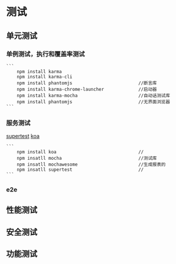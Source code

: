 # 测试

## 单元测试

### 单例测试，执行和覆盖率测试

    ``` 
        npm install karma
        npm install karma-cli
        npm install phantomjs                         //断言库
        npm install karma-chrome-launcher             //启动器
        npm install karma-mocha                       //自动话测试库
        npm install phantomjs                         //无界面浏览器
    ```
### 服务测试

[supertest](https://github.com/visionmedia/supertest)
[koa](https://koa.bootcss.com/)

    ```
        npm install koa                               //
        npm insatll mocha                             //测试库
        npm insatll mochawesome                       //生成报表的
        npm insatll supertest                         //
    ```

### e2e

## 性能测试

## 安全测试

## 功能测试

